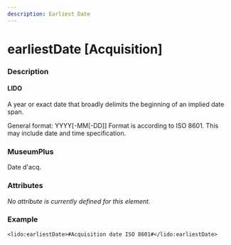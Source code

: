 ```yaml
---
description: Earliest Date
---
```


# earliestDate \[Acquisition\]

### Description

#### LIDO

A year or exact date that broadly delimits the beginning of an implied date span.

General format: YYYY\[-MM\[-DD\]\] Format is according to ISO 8601. This may include date and time specification.

### MuseumPlus

Date d'acq.

### Attributes

_No attribute is currently defined for this element._

### Example

```markup
<lido:earliestDate>#Acquisition date ISO 8601#</lido:earliestDate>
```

